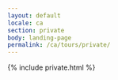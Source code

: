 ```yaml
---
layout: default
locale: ca
section: private
body: landing-page
permalink: /ca/tours/private/
---
```


{% include private.html %}

